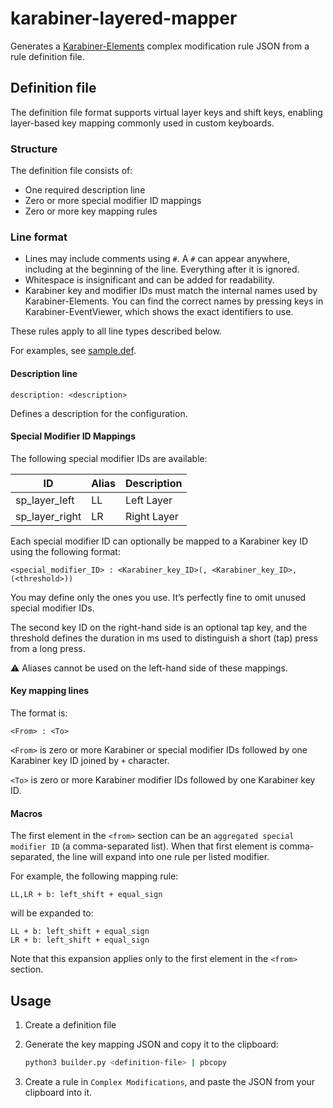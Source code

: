 # karabiner-layered-mapper
Generates a [Karabiner-Elements](https://karabiner-elements.pqrs.org/) complex modification rule JSON from a rule definition file.

## Definition file
The definition file format supports virtual layer keys and shift keys, enabling layer-based key mapping commonly used in custom keyboards.

### Structure
The definition file consists of:

- One required description line
- Zero or more special modifier ID mappings
- Zero or more key mapping rules

### Line format

- Lines may include comments using `#`. A `#` can appear anywhere, including at the beginning of the line. Everything after it is ignored.
- Whitespace is insignificant and can be added for readability.
- Karabiner key and modifier IDs must match the internal names used by Karabiner-Elements. You can find the correct names by pressing keys in Karabiner-EventViewer, which shows the exact identifiers to use.

These rules apply to all line types described below.

For examples, see [sample.def](https://github.com/exfinen/karabiner-layered-mapper/blob/main/sample.def).

#### Description line

```
description: <description>
```

Defines a description for the configuration.

#### Special Modifier ID Mappings

The following special modifier IDs are available:

| ID             | Alias | Description |
|----------------|----|------------|
| sp_layer_left  | LL | Left Layer |
| sp_layer_right | LR | Right Layer |

Each special modifier ID can optionally be mapped to a Karabiner key ID using the following format:

```
<special_modifier_ID> : <Karabiner_key_ID>(, <Karabiner_key_ID>, (<threshold>))
```

You may define only the ones you use. It’s perfectly fine to omit unused special modifier IDs.

The second key ID on the right-hand side is an optional tap key, and the threshold defines the duration in ms used to distinguish a short (tap) press from a long press.

⚠️  Aliases cannot be used on the left-hand side of these mappings.

#### Key mapping lines

The format is:

```
<From> : <To>
```

`<From>` is zero or more Karabiner or special modifier IDs followed by one Karabiner key ID joined by `+` character.

`<To>` is zero or more Karabiner modifier IDs followed by one Karabiner key ID.

#### Macros
The first element in the `<from>` section can be an `aggregated special modifier ID` (a comma-separated list). When that first element is comma-separated, the line will expand into one rule per listed modifier.

For example, the following mapping rule:

``` 
LL,LR + b: left_shift + equal_sign
```

will be expanded to:

```
LL + b: left_shift + equal_sign
LR + b: left_shift + equal_sign
```

Note that this expansion applies only to the first element in the `<from>` section.

## Usage
1. Create a definition file

2. Generate the key mapping JSON and copy it to the clipboard:

   ```bash
   python3 builder.py <definition-file> | pbcopy
   ```

3. Create a rule in `Complex Modifications`, and paste the JSON from your clipboard into it.

